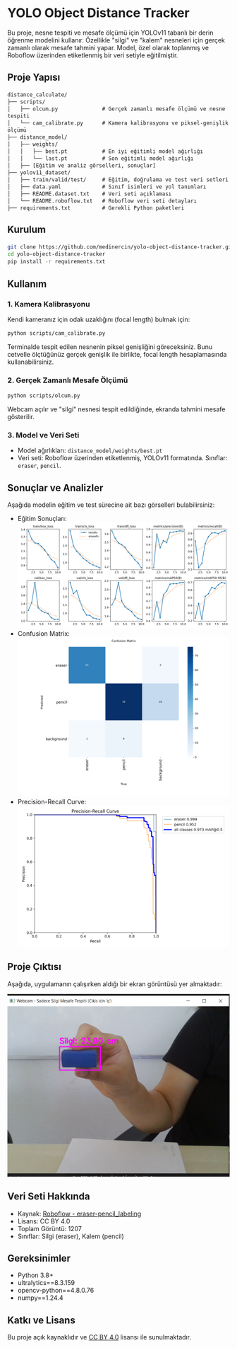 # YOLO Object Distance Tracker

Bu proje, nesne tespiti ve mesafe ölçümü için YOLOv11 tabanlı bir derin öğrenme modelini kullanır. Özellikle "silgi" ve "kalem" nesneleri için gerçek zamanlı olarak mesafe tahmini yapar. Model, özel olarak toplanmış ve Roboflow üzerinden etiketlenmiş bir veri setiyle eğitilmiştir.

## Proje Yapısı

```
distance_calculate/
├── scripts/
│   ├── olcum.py              # Gerçek zamanlı mesafe ölçümü ve nesne tespiti
│   └── cam_calibrate.py      # Kamera kalibrasyonu ve piksel-genişlik ölçümü
├── distance_model/
│   ├── weights/
│   │   ├── best.pt           # En iyi eğitimli model ağırlığı
│   │   └── last.pt           # Son eğitimli model ağırlığı
│   ├── [Eğitim ve analiz görselleri, sonuçlar]
├── yolov11_dataset/
│   ├── train/valid/test/     # Eğitim, doğrulama ve test veri setleri
│   ├── data.yaml             # Sınıf isimleri ve yol tanımları
│   ├── README.dataset.txt    # Veri seti açıklaması
│   └── README.roboflow.txt   # Roboflow veri seti detayları
├── requirements.txt          # Gerekli Python paketleri

```

## Kurulum

```bash
git clone https://github.com/medinercin/yolo-object-distance-tracker.git
cd yolo-object-distance-tracker
pip install -r requirements.txt
```

## Kullanım

### 1. Kamera Kalibrasyonu

Kendi kameranız için odak uzaklığını (focal length) bulmak için:

```bash
python scripts/cam_calibrate.py
```
Terminalde tespit edilen nesnenin piksel genişliğini göreceksiniz. Bunu cetvelle ölçtüğünüz gerçek genişlik ile birlikte, focal length hesaplamasında kullanabilirsiniz.

### 2. Gerçek Zamanlı Mesafe Ölçümü

```bash
python scripts/olcum.py
```
Webcam açılır ve "silgi" nesnesi tespit edildiğinde, ekranda tahmini mesafe gösterilir.

### 3. Model ve Veri Seti

- Model ağırlıkları: `distance_model/weights/best.pt`
- Veri seti: Roboflow üzerinden etiketlenmiş, YOLOv11 formatında. Sınıflar: `eraser`, `pencil`.

## Sonuçlar ve Analizler

Aşağıda modelin eğitim ve test sürecine ait bazı görselleri bulabilirsiniz:

- Eğitim Sonuçları:  
  ![results.png](distance_model/results.png)
- Confusion Matrix:  
  ![confusion_matrix.png](distance_model/confusion_matrix.png)
- Precision-Recall Curve:  
  ![PR_curve.png](distance_model/PR_curve.png)

## Proje Çıktısı

Aşağıda, uygulamanın çalışırken aldığı bir ekran görüntüsü yer almaktadır:

![Ölçüm Ekran Görüntüsü](olcum_ekran_goruntusu.png)

## Veri Seti Hakkında

- Kaynak: [Roboflow - eraser-pencil_labeling](https://universe.roboflow.com/facews/eraser-pencil_labeling)
- Lisans: CC BY 4.0
- Toplam Görüntü: 1207
- Sınıflar: Silgi (eraser), Kalem (pencil)

## Gereksinimler

- Python 3.8+
- ultralytics==8.3.159
- opencv-python==4.8.0.76
- numpy==1.24.4

## Katkı ve Lisans

Bu proje açık kaynaklıdır ve [CC BY 4.0](https://creativecommons.org/licenses/by/4.0/) lisansı ile sunulmaktadır. 
